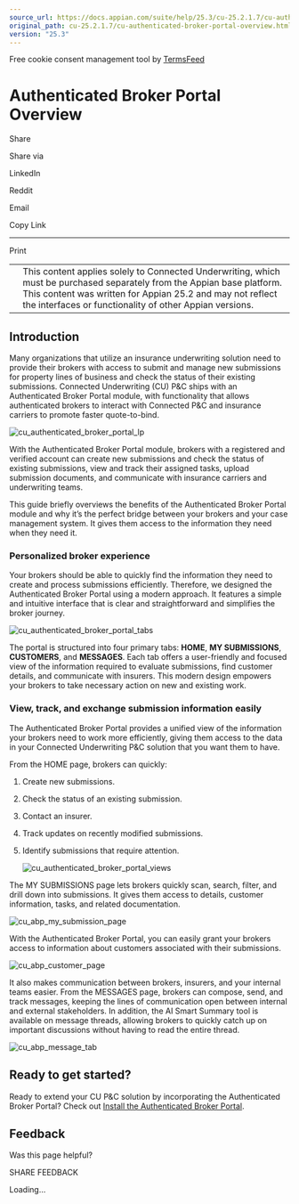 ```yaml
---
source_url: https://docs.appian.com/suite/help/25.3/cu-25.2.1.7/cu-authenticated-broker-portal-overview.html
original_path: cu-25.2.1.7/cu-authenticated-broker-portal-overview.html
version: "25.3"
---
```


Free cookie consent management tool by [TermsFeed](https://www.termsfeed.com/)

# Authenticated Broker Portal Overview

Share

Share via

LinkedIn

Reddit

Email

Copy Link

* * *

Print

<table><tbody><tr><td><i class="fa fa-check-square-o" aria-hidden="true"></i></td><td>This content applies solely to Connected Underwriting, which must be purchased separately from the Appian base platform. This content was written for Appian 25.2 and may not reflect the interfaces or functionality of other Appian versions.</td></tr></tbody></table>

## Introduction

Many organizations that utilize an insurance underwriting solution need to provide their brokers with access to submit and manage new submissions for property lines of business and check the status of their existing submissions. Connected Underwriting (CU) P&C ships with an Authenticated Broker Portal module, with functionality that allows authenticated brokers to interact with Connected P&C and insurance carriers to promote faster quote-to-bind.

![cu_authenticated_broker_portal_lp](images/cu_authenticated_broker_portal_lp.png)

With the Authenticated Broker Portal module, brokers with a registered and verified account can create new submissions and check the status of existing submissions, view and track their assigned tasks, upload submission documents, and communicate with insurance carriers and underwriting teams.

This guide briefly overviews the benefits of the Authenticated Broker Portal module and why it’s the perfect bridge between your brokers and your case management system. It gives them access to the information they need when they need it.

### Personalized broker experience

Your brokers should be able to quickly find the information they need to create and process submissions efficiently. Therefore, we designed the Authenticated Broker Portal using a modern approach. It features a simple and intuitive interface that is clear and straightforward and simplifies the broker journey.

![cu_authenticated_broker_portal_tabs](images/cu_authenticated_broker_portal_tabs.png)

The portal is structured into four primary tabs: **HOME**, **MY SUBMISSIONS**, **CUSTOMERS**, and **MESSAGES**. Each tab offers a user-friendly and focused view of the information required to evaluate submissions, find customer details, and communicate with insurers. This modern design empowers your brokers to take necessary action on new and existing work.

### View, track, and exchange submission information easily

The Authenticated Broker Portal provides a unified view of the information your brokers need to work more efficiently, giving them access to the data in your Connected Underwriting P&C solution that you want them to have.

From the HOME page, brokers can quickly:

1.  Create new submissions.
2.  Check the status of an existing submission.
3.  Contact an insurer.
4.  Track updates on recently modified submissions.
5.  Identify submissions that require attention.

    ![cu_authenticated_broker_portal_views](images/cu_authenticated_broker_portal_views.png)

The MY SUBMISSIONS page lets brokers quickly scan, search, filter, and drill down into submissions. It gives them access to details, customer information, tasks, and related documentation.

![cu_abp_my_submission_page](images/cu_abp_my_submission_page.png)

With the Authenticated Broker Portal, you can easily grant your brokers access to information about customers associated with their submissions.

![cu_abp_customer_page](images/cu_abp_customer_page.png)

It also makes communication between brokers, insurers, and your internal teams easier. From the MESSAGES page, brokers can compose, send, and track messages, keeping the lines of communication open between internal and external stakeholders. In addition, the AI Smart Summary tool is available on message threads, allowing brokers to quickly catch up on important discussions without having to read the entire thread.

![cu_abp_message_tab](images/cu_abp_message_tab.png)

## Ready to get started?

Ready to extend your CU P&C solution by incorporating the Authenticated Broker Portal? Check out [Install the Authenticated Broker Portal](install-authenticated-broker-portal.html).

## Feedback

Was this page helpful?

SHARE FEEDBACK

Loading...
